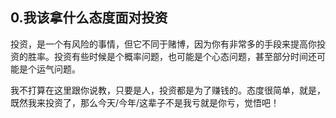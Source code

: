 ## 0.我该拿什么态度面对投资

投资，是一个有风险的事情，但它不同于赌博，因为你有非常多的手段来提高你投资的胜率。投资有些时候是个概率问题，也可能是个心态问题，甚至部分时间还可能是个运气问题。

我不打算在这里跟你说教，只要是人，投资都是为了赚钱的。态度很简单，就是，既然我来投资了，那么今天/今年/这辈子不是我亏就是你亏，觉悟吧！
